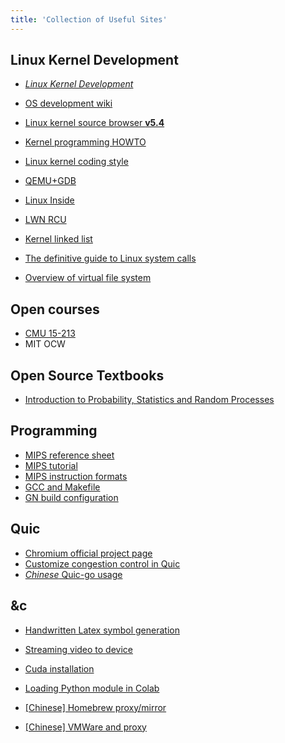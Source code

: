 ```yaml
---
title: 'Collection of Useful Sites'
---
```




## Linux Kernel Development

- [*Linux Kernel Development*](https://www.doc-developpement-durable.org/file/Projets-informatiques/cours-&-manuels-informatiques/Linux/Linux%20Kernel%20Development,%203rd%20Edition.pdf)
- [OS development wiki](https://wiki.osdev.org/Main_Page)
- [Linux kernel source browser **v5.4**](https://elixir.bootlin.com/linux/v5.4/source)
- [Kernel programming HOWTO](https://www.kernel.org/doc/html/v5.4/process/howto.html)
- [Linux kernel coding style](https://www.kernel.org/doc/html/v4.10/process/coding-style.html)
- [QEMU+GDB](http://nickdesaulniers.github.io/blog/2018/10/24/booting-a-custom-linux-kernel-in-qemu-and-debugging-it-with-gdb/)
- [Linux Inside](https://0xax.gitbooks.io/linux-insides/content/)



- [LWN RCU](https://lwn.net/Articles/262464/)
- [Kernel linked list](https://medium.com/@414apache/kernel-data-structures-linkedlist-b13e4f8de4bf)
- [The definitive guide to Linux system calls](https://blog.packagecloud.io/eng/2016/04/05/the-definitive-guide-to-linux-system-calls/#64-bit-fast-system-calls)
- [Overview of virtual file system](https://www.kernel.org/doc/html/latest/filesystems/vfs.html)



## Open courses

- [CMU 15-213](https://www.cs.cmu.edu/~213/)
- MIT OCW



## Open Source Textbooks

- [Introduction to Probability, Statistics and Random Processes](https://www.probabilitycourse.com/)



## Programming

- [MIPS reference sheet](http://www.cburch.com/cs/330/reading/mips-ref.pdf)
- [MIPS tutorial](https://minnie.tuhs.org/CompArch/Resources/mips_quick_tutorial.html)
- [MIPS instruction formats](http://max.cs.kzoo.edu/cs230/Resources/MIPS/MachineXL/InstructionFormats.html)
- [GCC and Makefile](https://www3.ntu.edu.sg/home/ehchua/programming/cpp/gcc_make.html)
- [GN build configuration](https://www.chromium.org/developers/gn-build-configuration)



## Quic

- [Chromium official project page](https://www.chromium.org/quic/playing-with-quic)
- [Customize congestion control in Quic](https://github.com/PCC-UIUC/chrome_quic/wiki/how-to-make-your-own-congestion-control-protocol-in-quic)
- [*Chinese* Quic-go usage](https://blog.csdn.net/tao_627/article/details/79425977)



## &c

- [Handwritten Latex symbol generation](http://detexify.kirelabs.org/classify.html)
- [Streaming video to device](https://jiafei427.wordpress.com/2019/04/15/v4l2loopback/)
- [Cuda installation](https://gist.github.com/bogdan-kulynych/f64eb148eeef9696c70d485a76e42c3a)
- [Loading Python module in Colab](https://colab.research.google.com/drive/1uvHuizCBqFgvbCwEhK7FvU8JW0AfxgJw)
- [[Chinese] Homebrew proxy/mirror](https://www.zhihu.com/question/31360766)

- [[Chinese] VMWare and proxy](https://blog.csdn.net/weixin_45467056/article/details/105956782)